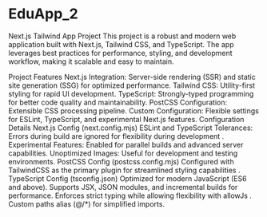 # EduApp_2
Next.js Tailwind App Project
This project is a robust and modern web application built with Next.js, Tailwind CSS, and TypeScript. The app leverages best practices for performance, styling, and development workflow, making it scalable and easy to maintain.

Project Features
Next.js Integration: Server-side rendering (SSR) and static site generation (SSG) for optimized performance.
Tailwind CSS: Utility-first styling for rapid UI development.
TypeScript: Strongly-typed programming for better code quality and maintainability.
PostCSS Configuration: Extensible CSS processing pipeline.
Custom Configuration: Flexible settings for ESLint, TypeScript, and experimental Next.js features.
Configuration Details
Next.js Config (next.config.mjs)
ESLint and TypeScript Tolerances: Errors during build are ignored for flexibility during development​
.
Experimental Features: Enabled for parallel builds and advanced server capabilities.
Unoptimized Images: Useful for development and testing environments.
PostCSS Config (postcss.config.mjs)
Configured with TailwindCSS as the primary plugin for streamlined styling capabilities​
.
TypeScript Config (tsconfig.json)
Optimized for modern JavaScript (ES6 and above).
Supports JSX, JSON modules, and incremental builds for performance.
Enforces strict typing while allowing flexibility with allowJs​
.
Custom paths alias (@/*) for simplified imports.
